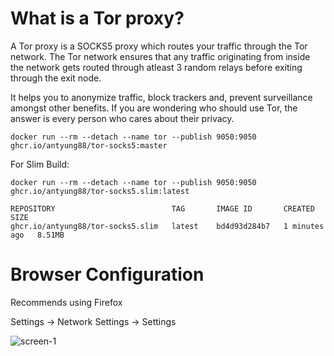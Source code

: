 # What is a Tor proxy?

A Tor proxy is a SOCKS5 proxy which routes your traffic through the Tor network. The Tor network ensures that any traffic originating from inside the network gets routed through atleast 3 random relays before exiting through the exit node.

It helps you to anonymize traffic, block trackers and, prevent surveillance amongst other benefits. If you are wondering who should use Tor, the answer is every person who cares about their privacy.

```
docker run --rm --detach --name tor --publish 9050:9050 ghcr.io/antyung88/tor-socks5:master
```

For Slim Build:
```
docker run --rm --detach --name tor --publish 9050:9050 ghcr.io/antyung88/tor-socks5.slim:latest
```
```
REPOSITORY                          TAG       IMAGE ID       CREATED         SIZE
ghcr.io/antyung88/tor-socks5.slim   latest    bd4d93d284b7   1 minutes ago   8.51MB
```

# Browser Configuration

Recommends using Firefox

Settings -> Network Settings -> Settings

![screen-1](https://github.com/dev852com/docker-tor-socks5/blob/main/firefox-tor.png)
